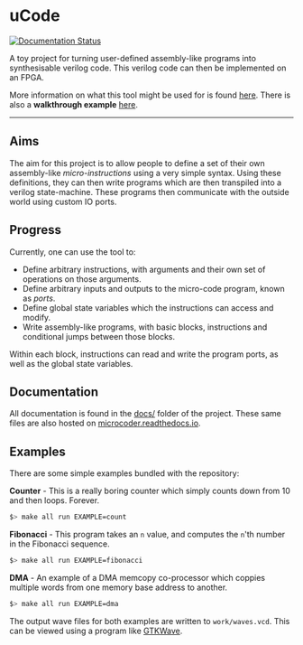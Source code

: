 
# uCode

[![Documentation Status](https://readthedocs.org/projects/microcoder/badge/?version=latest)](http://microcoder.readthedocs.io/README/)

A toy project for turning user-defined assembly-like programs into 
synthesisable verilog code. This verilog code can then be implemented on
an FPGA.

More information on what this tool might be used for is found 
[here](usage.md). There is also a **walkthrough example** 
[here](example-dma.md).

---

## Aims

The aim for this project is to allow people to define a set of their own
assembly-like *micro-instructions* using a very simple syntax. Using these
definitions, they can then write programs which are then transpiled into a
verilog state-machine. These programs then communicate with the outside world
using custom IO ports.

## Progress

Currently, one can use the tool to:

- Define arbitrary instructions, with arguments and their own set of
  operations on those arguments.
- Define arbitrary inputs and outputs to the micro-code program, known as 
  *ports*.
- Define global state variables which the instructions can access and modify.
- Write assembly-like programs, with basic blocks, instructions and
  conditional jumps between those blocks.

Within each block, instructions can read and write the program ports, as well
as the global state variables.

## Documentation

All documentation is found in the [docs/](./docs/) folder of the project.
These same files are also hosted on 
[microcoder.readthedocs.io](http://microcoder.readthedocs.io/README/).

## Examples

There are some simple examples bundled with the repository:

**Counter** - This is a really boring counter which simply counts down
from 10 and then loops. Forever.

```sh
$> make all run EXAMPLE=count
```

**Fibonacci** - This program takes an `n` value, and computes the `n`'th
number in the Fibonacci sequence.

```sh
$> make all run EXAMPLE=fibonacci
```

**DMA** - An example of a DMA memcopy co-processor which coppies multiple
words from one memory base address to another.

```sh
$> make all run EXAMPLE=dma
```

The output wave files for both examples are written to `work/waves.vcd`. This
can be viewed using a program like
[GTKWave](http://iverilog.wikia.com/wiki/GTKWAVE).
